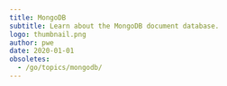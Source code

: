```yaml
---
title: MongoDB
subtitle: Learn about the MongoDB document database.
logo: thumbnail.png
author: pwe
date: 2020-01-01
obsoletes:
  - /go/topics/mongodb/
---
```

